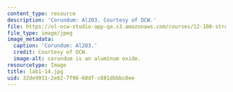 ```yaml
---
content_type: resource
description: 'Corundum: Al2O3. Courtesy of OCW.'
file: https://ol-ocw-studio-app-qa.s3.amazonaws.com/courses/12-108-structure-of-earth-materials-fall-2004/32de99112e827f9668dfc881dbbbc0ee_lab1-14.jpg
file_type: image/jpeg
image_metadata:
  caption: 'Corundum: Al2O3.'
  credit: Courtesy of OCW.
  image-alt: corundum is an aluminum oxide.
resourcetype: Image
title: lab1-14.jpg
uid: 32de9911-2e82-7f96-68df-c881dbbbc0ee
---
```


